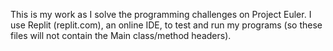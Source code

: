 This is my work as I solve the programming challenges on Project Euler. I use Replit (replit.com), an online IDE, to test and run my programs (so these files will not contain the Main class/method headers).
